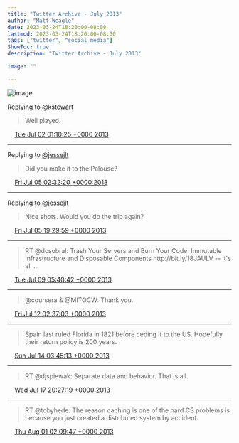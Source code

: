 ```yaml
---
title: "Twitter Archive - July 2013"
author: "Matt Weagle"
date: 2023-03-24T18:20:00-08:00
lastmod: 2023-03-24T18:20:00-08:00
tags: ["twitter", "social_media"]
ShowToc: true
description: "Twitter Archive - July 2013"

image: ""

---
```

![image](/sadtwitterbird3.jpg)

Replying to [@kstewart](https://twitter.com/kstewart/status/351843794603356160)

> Well played\.

<img src="./media/tweet.ico" width="12" /> [Tue Jul 02 01:10:25 +0000 2013](https://twitter.com/mweagle/status/351870444061728769)

----

Replying to [@jessejlt](https://twitter.com/@jessejlt/status/352231701461741568)

> Did you make it to the Palouse?

<img src="./media/tweet.ico" width="12" /> [Fri Jul 05 02:32:20 +0000 2013](https://twitter.com/mweagle/status/352978220980768768)

----

Replying to [@jessejlt](https://twitter.com/@jessejlt/status/352983375281266688)

> Nice shots\. Would you do the trip again?

<img src="./media/tweet.ico" width="12" /> [Fri Jul 05 19:29:59 +0000 2013](https://twitter.com/mweagle/status/353234322116968448)

----

> RT @dcsobral: Trash Your Servers and Burn Your Code: Immutable Infrastructure and Disposable Components http://bit\.ly/18JAULV \-\- it's all …

<img src="./media/tweet.ico" width="12" /> [Tue Jul 09 05:40:42 +0000 2013](https://twitter.com/mweagle/status/354475178132119552)

----

> @coursera &amp; @MITOCW: Thank you\.

<img src="./media/tweet.ico" width="12" /> [Fri Jul 12 02:37:03 +0000 2013](https://twitter.com/mweagle/status/355516121329311744)

----

> Spain last ruled Florida in 1821 before ceding it to the US\. Hopefully their return policy is 200 years\.

<img src="./media/tweet.ico" width="12" /> [Sun Jul 14 03:45:13 +0000 2013](https://twitter.com/mweagle/status/356258051231199236)

----

> RT @djspiewak: Separate data and behavior\. That is all\.

<img src="./media/tweet.ico" width="12" /> [Wed Jul 17 20:27:19 +0000 2013](https://twitter.com/mweagle/status/357597402204610560)

----

> RT @tobyhede: The reason caching is one of the hard CS problems is because you just created a distributed system by accident\.

<img src="./media/tweet.ico" width="12" /> [Thu Aug 01 02:09:47 +0000 2013](https://twitter.com/mweagle/status/362757016214700032)